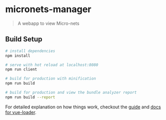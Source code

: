 # micronets-manager

> A webapp to view Micro-nets

## Build Setup

``` bash
# install dependencies
npm install

# serve with hot reload at localhost:8080
npm run client

# build for production with minification
npm run build

# build for production and view the bundle analyzer report
npm run build --report
```

For detailed explanation on how things work, checkout the [guide](http://vuejs-templates.github.io/webpack/) and [docs for vue-loader](http://vuejs.github.io/vue-loader).
